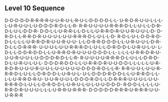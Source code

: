 
## Level 10 Sequence
D-D-D-D-D-R-R-R-R-U-U-R-U-L-R-U-L-D-D-D-D-L-L-
U-R-D-R-U-U-L-L-L-L-U-R-U-U-L-U-D-D-D-R-D-L-L-R-
R-R-U-U-U-U-R-R-R-D-L-L-U-L-L-D-R-D-L-U-L-D-D-R-
D-D-L-L-U-R-R-L-L-D-L-L-U-R-R-D-R-U-U-R-U-U-L-D-
D-R-D-L-L-R-R-D-R-U-U-U-L-U-U-R-R-R-D-L-U-L-L-D-
R-D-L-U-L-D-D-R-D-D-L-L-L-L-U-R-R-D-R-U-U-R-U-U-
L-L-D-R-R-D-D-D-L-L-U-R-U-U-L-D-R-D-L-L-D-R-R-R-
U-U-U-L-U-U-R-R-R-D-L-U-L-L-D-R-D-D-L-U-R-U-L-U-
L-D-L-L-D-D-R-D-D-L-L-U-R-R-D-R-U-U-U-D-D-D-L-L-
L-L-L-U-R-R-D-R-U-U-U-R-U-U-L-U-D-D-D-R-D-L-L-R-
R-U-U-U-U-R-R-R-D-L-U-L-L-D-R-D-D-L-U-R-U-L-U-L-
D-D-D-R-D-D-L-L-U-R-R-D-R-U-U-D-D-L-L-L-L-L-U-R-
R-D-R-U-U-U-R-U-U-L-U-U-U-U-U-D-D-D-R-D-L-L-R-
R-R-U-U-L-U-U-R-R-R-D-L-U-L-L-D-R-D-D-L-U-R-U-L-
U-L-D-D-D-R-D-D-L-L-U-R-R-D-L-L-L-L-U-R-R-D-R-U-
U-U-R-U-U-L-D-D-D-R-D-L-L-D-R-R-R-U-U-U-L-U-U-
R-R-R-D-L-U-L-L-D-R-D-D-L-U-R-U-L-U-L-U-U-D-D-D-
R-D-D-L-L-L-L-U-R-R-D-R-U-U-U-L-L-L-U-R-R-U-R-R-R-
D-D-D-D-D-R-R-R-U-R-R-R-U-U-U-R-R-R